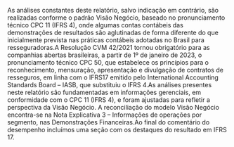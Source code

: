 As análises constantes deste relatório, salvo indicação em contrário, são realizadas conforme
o padrão Visão Negócio, baseado no pronunciamento técnico CPC 11 (IFRS 4), onde algumas
contas contábeis das demonstrações de resultados são aglutinadas de forma diferente do que
inicialmente prevista nas práticas contábeis adotadas no Brasil para resseguradoras.A Resolução CVM 42/2021 tornou obrigatório para as companhias abertas brasileiras, a partir
de 1º de janeiro de 2023, o pronunciamento técnico CPC 50, que estabelece os princípios para
o reconhecimento, mensuração, apresentação e divulgação de contratos de resseguros, em
linha com o IFRS17 emitido pelo International Accounting Standards Board – IASB, que
substituiu o IFRS 4.As análises presentes neste relatório são fundamentadas em informações gerenciais, em
conformidade com o CPC 11 (IFRS 4), e foram ajustadas para refletir a perspectiva da Visão
Negócio. A reconciliação do modelo Visão Negócio encontra-se na Nota Explicativa 3 –
Informações de operações por segmento, nas Demonstrações Financeiras.Ao final do comentário do desempenho incluímos uma seção com os destaques do resultado
em IFRS 17.